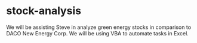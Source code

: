 # stock-analysis
We will be assisting Steve in analyze green energy stocks in comparison to DACO New Energy Corp. We will be using VBA to automate tasks in Excel. 
